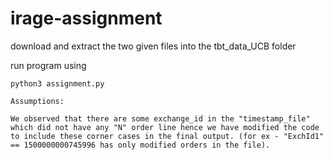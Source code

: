 # irage-assignment

download and extract the two given files into the tbt_data_UCB folder

run program using
```
python3 assignment.py
```

```
Assumptions:

We observed that there are some exchange_id in the "timestamp_file" which did not have any "N" order line hence we have modified the code to include these corner cases in the final output. (for ex - "ExchId1" == 1500000000745996 has only modified orders in the file).

```
